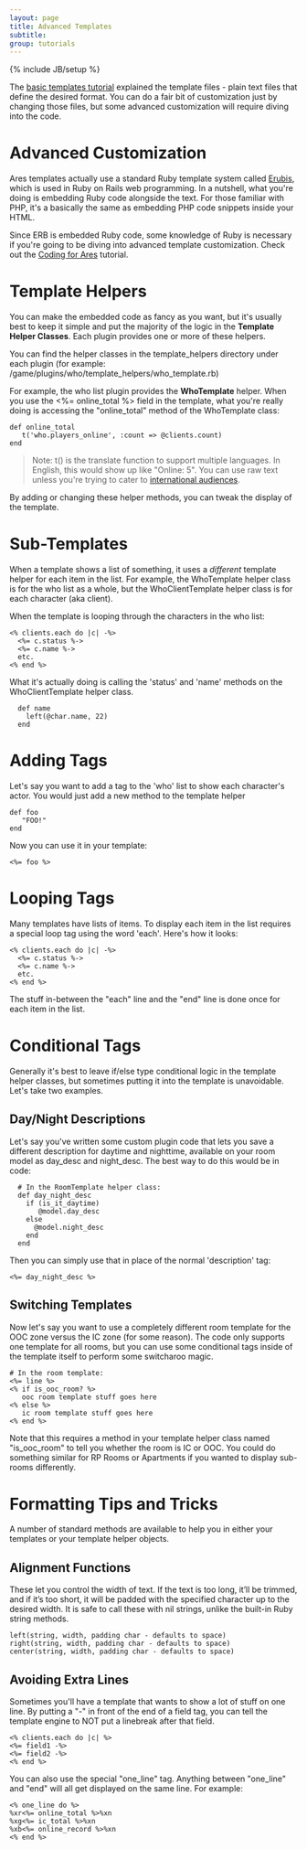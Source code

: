 ```yaml
---
layout: page
title: Advanced Templates
subtitle: 
group: tutorials
---
```

{% include JB/setup %}

The [basic templates tutorial]({{site.siteroot}}tutorials/templates.html) explained the template files - plain text files that define the desired format.  You can do a fair bit of customization just by changing those files, but some advanced customization will require diving into the code.

# Advanced Customization

Ares templates actually use a standard Ruby template system called [Erubis](http://www.kuwata-lab.com/erubis/users-guide.html), which is used in Ruby on Rails web programming.   In a nutshell, what you're doing is embedding Ruby code alongside the text.  For those familiar with PHP, it's a basically the same as embedding PHP code snippets inside your HTML.

Since ERB is embedded Ruby code, some knowledge of Ruby is necessary if you're going to be diving into advanced template customization.  Check out the [Coding for Ares]({{site.siteroot}}tutorials/coding/coding-for-ares.html) tutorial.

# Template Helpers

You can make the embedded code as fancy as you want, but it's usually best to keep it simple and put the majority of the logic in the **Template Helper Classes**.  Each plugin provides one or more of these helpers.

You can find the helper classes in the template_helpers directory under each plugin (for example:  /game/plugins/who/template_helpers/who_template.rb)

For example, the who list plugin provides the **WhoTemplate** helper.  When you use the <%= online_total %> field in the template, what you're really doing is accessing the "online_total" method of the WhoTemplate class:

    def online_total
       t('who.players_online', :count => @clients.count)    
    end

> Note: t() is the translate function to support multiple languages.  In English, this would show up like "Online: 5".  You can use raw text unless you're trying to cater to [international audiences]({{site.siteroot}}tutorials/localization.html).

By adding or changing these helper methods, you can tweak the display of the template.

# Sub-Templates

When a template shows a list of something, it uses a *different* template helper for each item in the list.  For example, the WhoTemplate helper class is for the who list as a whole, but the WhoClientTemplate helper class is for each character (aka client).

When the template is looping through the characters in the who list:

    <% clients.each do |c| -%> 
      <%= c.status %-> 
      <%= c.name %-> 
      etc.
    <% end %>

What it's actually doing is calling the 'status' and 'name' methods on the WhoClientTemplate helper class.

      def name
        left(@char.name, 22)
      end

# Adding Tags

Let's say you want to add a tag to the 'who' list to show each character's actor.  You would just add a new method to the template helper 

    def foo
       "FOO!"
    end  

Now you can use it in your template:

    <%= foo %>

# Looping Tags

Many templates have lists of items.  To display each item in the list requires a special loop tag using the word 'each'.  Here's how it looks:

    <% clients.each do |c| -%> 
      <%= c.status %-> 
      <%= c.name %-> 
      etc.
    <% end %>

The stuff in-between the "each" line and the "end" line is done once for each item in the list.

# Conditional Tags

Generally it's best to leave if/else type conditional logic in the template helper classes, but sometimes putting it into the template is unavoidable.   Let's take two examples.

## Day/Night Descriptions

Let's say you've written some custom plugin code that lets you save a different description for daytime and nighttime, available on your room model as day\_desc and night\_desc. The best way to do this would be in code:

      # In the RoomTemplate helper class:
      def day_night_desc
        if (is_it_daytime)
           @model.day_desc
        else
          @model.night_desc
        end
      end

Then you can simply use that in place of the normal 'description' tag:

    <%= day_night_desc %>

## Switching Templates

Now let's say you want to use a completely different room template for the OOC zone versus the IC zone (for some reason).  The code only supports one template for all rooms, but you can use some conditional tags inside of the template itself to perform some switcharoo magic. 

    # In the room template:
    <%= line %>
    <% if is_ooc_room? %>
       ooc room template stuff goes here
    <% else %>
       ic room template stuff goes here
    <% end %>

Note that this requires a method in your template helper class named "is\_ooc\_room" to tell you whether the room is IC or OOC.   You could do something similar for RP Rooms or Apartments if you wanted to display sub-rooms differently.

# Formatting Tips and Tricks

A number of standard methods are available to help you in either your templates or your template helper objects.

## Alignment Functions

These let you control the width of text.  If the text is too long, it’ll be trimmed, and if it’s too short, it will be padded with the specified character up to the desired width.  It is safe to call these with nil strings, unlike the built-in Ruby string methods.

    left(string, width, padding char - defaults to space)
    right(string, width, padding char - defaults to space)
    center(string, width, padding char - defaults to space)

## Avoiding Extra Lines

Sometimes you'll have a template that wants to show a lot of stuff on one line.  By putting a "-" in front of the end of a field tag, you can tell the template engine to NOT put a linebreak after that field.
 
    <% clients.each do |c| %> 
    <%= field1 -%>
    <%= field2 -%>
    <% end %>

You can also use the special "one\_line" tag.  Anything between "one\_line" and "end" will all get displayed on the same line.  For example:

    <% one_line do %>
    %xr<%= online_total %>%xn 
    %xg<%= ic_total %>%xn 
    %xb<%= online_record %>%xn
    <% end %>
